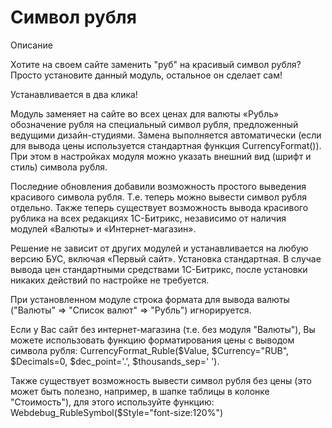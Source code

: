 # Символ рубля

Описание 

Хотите на своем сайте заменить "руб" на красивый символ рубля? Просто установите данный модуль, остальное он сделает сам! 

Устанавливается в два клика! 

Модуль заменяет на сайте во всех ценах для валюты «Рубль» обозначение рубля на специальный символ рубля, предложенный ведущими дизайн-студиями. Замена выполняется автоматически (если для вывода цены используется стандартная функция CurrencyFormat()). При этом в настройках модуля можно указать внешний вид (шрифт и стиль) символа рубля. 

Последние обновления добавили возможность простого выведения красивого символа рубля. Т.е. теперь можно вывести символ рубля отдельно. Также теперь существует возможность вывода красивого рублика на всех редакциях 1С-Битрикс, независимо от наличия модулей «Валюты» и «Интернет-магазин». 

Решение не зависит от других модулей и устанавливается на любую версию БУС, включая «Первый сайт». 
Установка стандартная. В случае вывода цен стандартными средствами 1С-Битрикс, после установки никаких действий по настройке не требуется.

При установленном модуле строка формата для вывода валюты ("Валюты" => "Список валют" => "Рубль") игнорируется.

Если у Вас сайт без интернет-магазина (т.е. без модуля "Валюты"), Вы можете использовать функцию форматирования цены с выводом символа рубля: CurrencyFormat_Ruble($Value, $Currency="RUB", $Decimals=0, $dec_point='.', $thousands_sep=' ').

Также существует возможность вывести символ рубля без цены (это может быть полезно, например, в шапке таблицы в колонке "Стоимость"), для этого используйте функцию: Webdebug_RubleSymbol($Style="font-size:120%")

